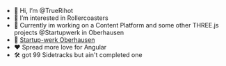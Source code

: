 - 👋 Hi, I’m @TrueRihot
- 👀 I’m interested in Rollercoasters
- 🌱 Currently im working on a Content Platform and some other THREE.js projects @Startupwerk in Oberhausen
- 🏢 [Startup-werk Oberhausen](https://link-url-here.org](https://startup-werk.de/)https://startup-werk.de/)
- ❤️ Spread more love for Angular
- 🛠️ got 99 Sidetracks but ain't completed one

